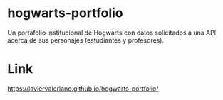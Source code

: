 # hogwarts-portfolio
Un portafolio institucional de Hogwarts con datos solicitados a una API acerca de sus personajes (estudiantes y profesores).

# Link
https://javiervaleriano.github.io/hogwarts-portfolio/
